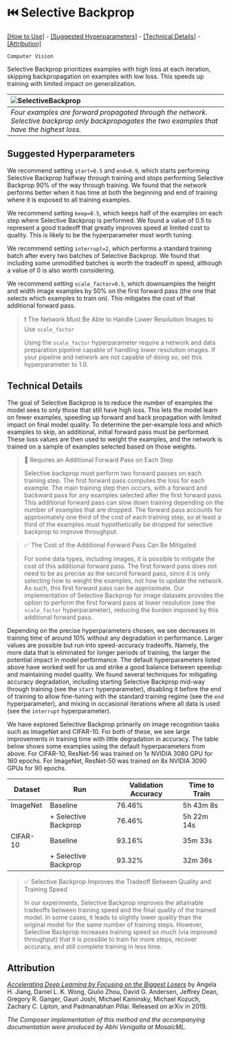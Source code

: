 # ⏮️ Selective Backprop

[\[How to Use\]](#how-to-use) - [\[Suggested Hyperparameters\]](#suggested-hyperparameters) - [\[Technical Details\]](#technical-details) - [\[Attribution\]](#attribution)

`Computer Vision`

Selective Backprop prioritizes examples with high loss at each iteration, skipping backpropagation on examples with low loss.
This speeds up training with limited impact on generalization.

| ![SelectiveBackprop](https://storage.googleapis.com/docs.mosaicml.com/images/methods/selective-backprop.png) |
|:--|
|*Four examples are forward propagated through the network. Selective backprop only backpropagates the two examples that have the highest loss.*|

<!--## How to Use

### Functional Interface

TODO(ABHI): Fix and comments here describing what happens below.


```python
import composer.functional as cf

def training_loop(model, train_loader):
    opt = torch.optim.Adam(model.parameters())
    loss_fn = F.cross_entropy
    model.train()

    for epoch in range(num_epochs):
        for X, y in train_loader:
            y_hat = model(X)
            loss = loss_fn(y_hat, smoothed_targets)
            loss.backward()
            opt.step()
            opt.zero_grad()
```

### Composer Trainer

TODO(Abhi): Fix and add comments here describing what happens below.

```python
from composer.algorithms import LabelSmoothing
from composer.trainer import Trainer

trainer = Trainer(model=model,
                  train_dataloader=train_dataloader,
                  max_duration='1ep',
                  algorithms=[])

trainer.fit()
```

### Implementation Details

TODO(ABHI): Briefly describe what happens under the hood here.-->

## Suggested Hyperparameters

We recommend setting `start=0.5` and `end=0.9`, which starts performing Selective Backprop halfway through training and stops performing Selective Backprop 90% of the way through training.
We found that the network performs better when it has time at both the beginning and end of training where it is exposed to all training examples.

We recommend setting `keep=0.5`, which keeps half of the examples on each step where Selective Backprop is performed.
We found a value of 0.5 to represent a good tradeoff that greatly improves speed at limited cost to quality. This is likely to be the hyperparameter most worth tuning.

We recommend setting `interrupt=2`, which performs a standard training batch after every two batches of Selective Backprop.
We found that including some unmodified batches is worth the tradeoff in speed, although a value of 0 is also worth considering.

We recommend setting `scale_factor=0.5`, which downsamples the height and width image examples by 50% on the first forward pass (the one that selects which examples to train on). This mitigates the cost of that additional forward pass.

> ❗ The Network Must Be Able to Handle Lower Resolution Images to Use `scale_factor`
> 
> Using the `scale_factor` hyperparameter require a network and data preparation pipeline capable of handling lower resolution images. If your pipeline and network are not capable of doing so, set this hyperparameter to 1.0.
> 
## Technical Details

The goal of Selective Backprop is to reduce the number of examples the model sees to only those that still have high loss.
This lets the model learn on fewer examples, speeding up forward and back propagation with limited impact on final model quality.
To determine the per-example loss and which examples to skip, an additional, initial forward pass must be performed.
These loss values are then used to weight the examples, and the network is trained on a sample of examples selected based on those weights.

> 🚧 Requires an Additional Forward Pass on Each Step
> 
> Selective backprop must perform two forward passes on each training step. The first forward pass computes the loss for each example. The main training step then occurs, with a forward and backward pass for any examples selected after the first forward pass.
> This additional forward pass can slow down training depending on the number of examples that are dropped.
> The forward pass accounts for approximately one third of the cost of each training step, so at least a third of the examples must hypothetically be dropped for selective backprop to improve throughput.

> ✅ The Cost of the Additional Forward Pass Can Be Mitigated
> 
> For some data types, including images, it is possible to mitigate the cost of this additional forward pass.
> The first forward pass does not need to be as precise as the second forward pass, since it is only selecting how to weight the examples, not how to update the network.
> As such, this first forward pass can be approximate.
> Our implementation of Selective Backprop for image datasets provides the option to perform the first forward pass at lower resolution (see the `scale_factor` hyperparameter), reducing the burden imposed by this additional forward pass.

Depending on the precise hyperparameters chosen, we see decreases in training time of around 10% without any degradation in performance. Larger values are possible but run into speed-accuracy tradeoffs.
Namely, the more data that is eliminated for longer periods of training, the larger the potential impact in model performance.
The default hyperparameters listed above have worked well for us and strike a good balance between speedup and maintaining model quality.
We found several techniques for mitigating accuracy degradation, including starting Selective Backprop mid-way through training (see the `start` hyperparameter), disabling it before the end of training to allow fine-tuning with the standard training regime (see the `end` hyperparameter), and mixing in occasional iterations where all data is used (see the `interrupt` hyperparameter).

We have explored Selective Backprop primarily on image recognition tasks such as ImageNet and CIFAR-10. For both of these, we see large improvements in training time with little degradation in accuracy. The table below shows some examples using the default hyperparameters from above. For CIFAR-10, ResNet-56 was trained on 1x NVIDIA 3080 GPU for 160 epochs. For ImageNet, ResNet-50 was trained on 8x NVIDIA 3090 GPUs for 90 epochs.

| Dataset | Run | Validation Accuracy | Time to Train |
|---------|-----|---------------------|---------------|
| ImageNet | Baseline | 76.46% | 5h 43m 8s|
|  | + Selective Backprop | 76.46% | 5h 22m 14s|
| CIFAR-10 | Baseline | 93.16% | 35m 33s |
|  | + Selective Backprop | 93.32% | 32m 36s|

> ✅ Selective Backprop Improves the Tradeoff Between Quality and Training Speed
>
>In our experiments, Selective Backprop improves the attainable tradeoffs between training speed and the final quality of the trained model. In some cases, it leads to slightly lower quality than the original model for the same number of training steps. However, Selective Backprop increases training speed so much (via improved throughput) that it is possible to train for more steps, recover accuracy, and still complete training in less time.

## Attribution

[*Accelerating Deep Learning by Focusing on the Biggest Losers*](https://arxiv.org/abs/1910.00762) by Angela H. Jiang, Daniel L. K. Wong, Giulio Zhou, David G. Andersen, Jeffrey Dean, Gregory R. Ganger, Gauri Joshi, Michael Kaminsky, Michael Kozuch, Zachary C. Lipton, and Padmanabhan Pillai. Released on arXiv in 2019.

*The Composer implementation of this method and the accompanying documentation were produced by Abhi Venigalla at MosaicML.*
